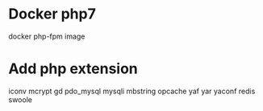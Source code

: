 # Docker php7
docker php-fpm image

# Add php extension
iconv mcrypt gd pdo_mysql mysqli mbstring opcache yaf yar yaconf redis swoole
